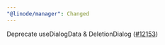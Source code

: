 ```yaml
---
"@linode/manager": Changed
---
```


Deprecate useDialogData & DeletionDialog ([#12153](https://github.com/linode/manager/pull/12153))
